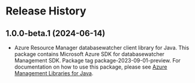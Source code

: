 # Release History

## 1.0.0-beta.1 (2024-06-14)

- Azure Resource Manager databasewatcher client library for Java. This package contains Microsoft Azure SDK for databasewatcher Management SDK.  Package tag package-2023-09-01-preview. For documentation on how to use this package, please see [Azure Management Libraries for Java](https://aka.ms/azsdk/java/mgmt).
